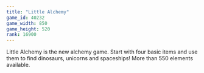 ```yaml
---
title: "Little Alchemy"
game_id: 40232
game_width: 850
game_height: 520
rank: 16900
---
```

Little Alchemy is the new alchemy game. Start with four basic items and use them to find dinosaurs, unicorns and spaceships! More than 550 elements available.